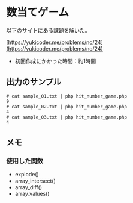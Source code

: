 # 数当てゲーム

以下のサイトにある課題を解いた。

[https://yukicoder.me/problems/no/24](https://yukicoder.me/problems/no/24)

- 初回作成にかかった時間：約1時間

## 出力のサンプル

```
# cat sample_01.txt | php hit_number_game.php
9
# cat sample_02.txt | php hit_number_game.php
4
# cat sample_03.txt | php hit_number_game.php
4
```

## メモ

### 使用した関数

- explode()
- array_intersect()
- array_diff()
- array_values()
